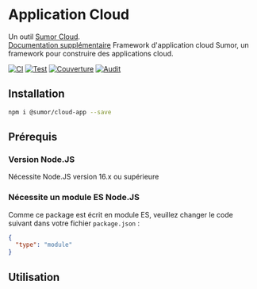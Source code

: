 # Application Cloud

Un outil [Sumor Cloud](https://sumor.cloud).  
[Documentation supplémentaire](https://sumor.cloud/cloud-app)
Framework d'application cloud Sumor, un framework pour construire des applications cloud.

[![CI](https://github.com/sumor-cloud/cloud-app/actions/workflows/ci.yml/badge.svg)](https://github.com/sumor-cloud/cloud-app/actions/workflows/ci.yml)
[![Test](https://github.com/sumor-cloud/cloud-app/actions/workflows/ut.yml/badge.svg)](https://github.com/sumor-cloud/cloud-app/actions/workflows/ut.yml)
[![Couverture](https://github.com/sumor-cloud/cloud-app/actions/workflows/coverage.yml/badge.svg)](https://github.com/sumor-cloud/cloud-app/actions/workflows/coverage.yml)
[![Audit](https://github.com/sumor-cloud/cloud-app/actions/workflows/audit.yml/badge.svg)](https://github.com/sumor-cloud/cloud-app/actions/workflows/audit.yml)

## Installation

```bash
npm i @sumor/cloud-app --save
```

## Prérequis

### Version Node.JS

Nécessite Node.JS version 16.x ou supérieure

### Nécessite un module ES Node.JS

Comme ce package est écrit en module ES,
veuillez changer le code suivant dans votre fichier `package.json` :

```json
{
  "type": "module"
}
```

## Utilisation
